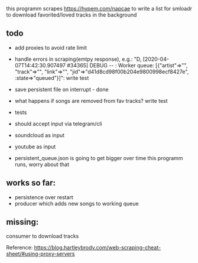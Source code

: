 this programm scrapes https://hypem.com/napcae to write a list for smloadr to download favorited/loved tracks in the background

## todo
* add proxies to avoid rate limit
* handle errors in scraping(emtpy response), e.g.: "D, [2020-04-07T14:42:30.907497 #34365] DEBUG -- : Worker queue: [{"artist"=>"", "track"=>"", "link"=>"", "jid"=>"d41d8cd98f00b204e9800998ecf8427e", :state=>"queued"}]": write test
* save persistent file on interrupt - done
* what happens if songs are removed from fav tracks? write test
* tests
* should accept input via telegram/cli
* soundcloud as input
* youtube as input

* persistent_queue.json is going to get bigger over time this programm runs, worry about that


## works so far:

* persistence over restart
* producer which adds new songs to working queue

## missing:
consumer to download tracks


Reference: https://blog.hartleybrody.com/web-scraping-cheat-sheet/#using-proxy-servers